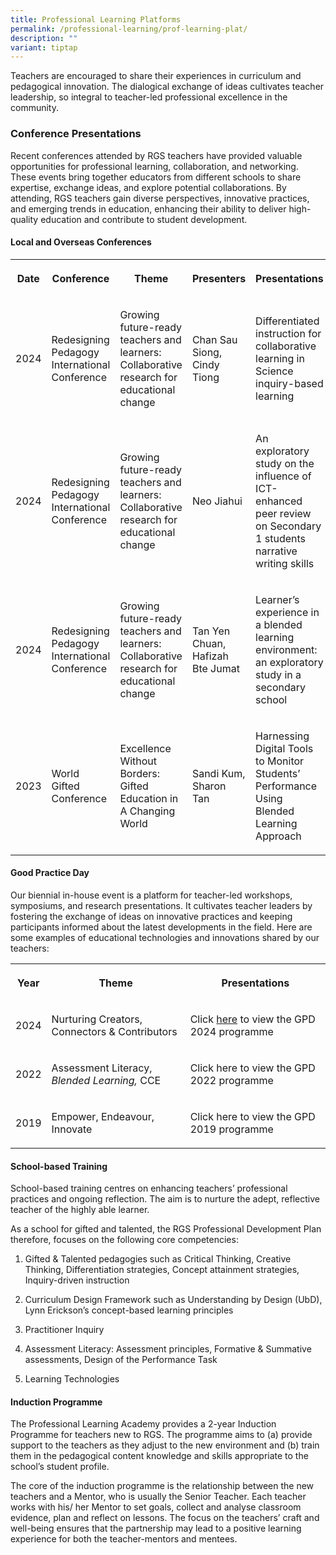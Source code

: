 ```yaml
---
title: Professional Learning Platforms
permalink: /professional-learning/prof-learning-plat/
description: ""
variant: tiptap
---
```

<p>Teachers are encouraged to share their experiences in curriculum and pedagogical
innovation. The dialogical exchange of ideas cultivates teacher leadership,
so integral to teacher-led professional excellence in the community.</p>
<h3>Conference Presentations</h3>
<p>Recent conferences attended by RGS teachers have provided valuable opportunities
for professional learning, collaboration, and networking. These events
bring together educators from different schools to share expertise, exchange
ideas, and explore potential collaborations. By attending, RGS teachers
gain diverse perspectives, innovative practices, and emerging trends in
education, enhancing their ability to deliver high-quality education and
contribute to student development.</p>
<h4>Local and Overseas Conferences</h4>
<table style="minWidth: 125px">
<colgroup>
<col>
<col>
<col>
<col>
<col>
</colgroup>
<tbody>
<tr>
<th rowspan="1" colspan="1">
<p><strong>Date</strong>
</p>
</th>
<th rowspan="1" colspan="1">
<p><strong>Conference</strong>
</p>
</th>
<th rowspan="1" colspan="1">
<p><strong>Theme</strong>
</p>
</th>
<th rowspan="1" colspan="1">
<p><strong>Presenters</strong>
</p>
</th>
<th rowspan="1" colspan="1">
<p><strong>Presentations</strong>
</p>
</th>
</tr>
<tr>
<td rowspan="1" colspan="1">
<p>2024</p>
</td>
<td rowspan="1" colspan="1">
<p>Redesigning Pedagogy International Conference</p>
</td>
<td rowspan="1" colspan="1">
<p>Growing future-ready teachers and learners: Collaborative research for
educational change</p>
</td>
<td rowspan="1" colspan="1">
<p>Chan Sau Siong, Cindy Tiong</p>
</td>
<td rowspan="1" colspan="1">
<p>Differentiated instruction for collaborative learning in Science inquiry-based
learning</p>
</td>
</tr>
<tr>
<td rowspan="1" colspan="1">
<p>2024</p>
</td>
<td rowspan="1" colspan="1">
<p>Redesigning Pedagogy International Conference</p>
</td>
<td rowspan="1" colspan="1">
<p>Growing future-ready teachers and learners: Collaborative research for
educational change</p>
</td>
<td rowspan="1" colspan="1">
<p>Neo Jiahui</p>
</td>
<td rowspan="1" colspan="1">
<p>An exploratory study on the influence of ICT-enhanced peer review on Secondary
1 students narrative writing skills</p>
</td>
</tr>
<tr>
<td rowspan="1" colspan="1">
<p>2024</p>
</td>
<td rowspan="1" colspan="1">
<p>Redesigning Pedagogy International Conference</p>
</td>
<td rowspan="1" colspan="1">
<p>Growing future-ready teachers and learners: Collaborative research for
educational change</p>
</td>
<td rowspan="1" colspan="1">
<p>Tan Yen Chuan, Hafizah Bte Jumat</p>
</td>
<td rowspan="1" colspan="1">
<p>Learner’s experience in a blended learning environment: an exploratory
study in a secondary school</p>
</td>
</tr>
<tr>
<td rowspan="1" colspan="1">
<p>2023</p>
</td>
<td rowspan="1" colspan="1">
<p>World Gifted Conference</p>
</td>
<td rowspan="1" colspan="1">
<p>Excellence Without Borders: Gifted Education in A Changing World</p>
</td>
<td rowspan="1" colspan="1">
<p>Sandi Kum, Sharon Tan</p>
</td>
<td rowspan="1" colspan="1">
<p>Harnessing Digital Tools to Monitor Students’ Performance Using Blended
Learning Approach</p>
</td>
</tr>
</tbody>
</table>
<h4>Good Practice Day</h4>
<p>Our biennial in-house event is a platform for teacher-led workshops, symposiums,
and research presentations. It cultivates teacher leaders by fostering
the exchange of ideas on innovative practices and keeping participants
informed about the latest developments in the field. Here are some examples
of educational technologies and innovations shared by our teachers:</p>
<table style="minWidth: 75px">
<colgroup>
<col>
<col>
<col>
</colgroup>
<tbody>
<tr>
<th rowspan="1" colspan="1">
<p>Year</p>
</th>
<th rowspan="1" colspan="1">
<p>Theme</p>
</th>
<th rowspan="1" colspan="1">
<p>Presentations</p>
</th>
</tr>
<tr>
<td rowspan="1" colspan="1">
<p>2024</p>
</td>
<td rowspan="1" colspan="1">
<p>Nurturing Creators, Connectors &amp; Contributors</p>
</td>
<td rowspan="1" colspan="1">
<p>Click <a href="https://sites.google.com/rafflesgirlssch.edu.sg/gpd2024/programme" rel="noopener noreferrer nofollow" target="_blank">here</a> to
view the GPD 2024 programme</p>
</td>
</tr>
<tr>
<td rowspan="1" colspan="1">
<p>2022</p>
</td>
<td rowspan="1" colspan="1">
<p>Assessment Literacy, <em>Blended Learning, </em>CCE</p>
</td>
<td rowspan="1" colspan="1">
<p>Click <a rel="noopener noreferrer nofollow" target="_blank">here</a> to
view the GPD 2022 programme</p>
</td>
</tr>
<tr>
<td rowspan="1" colspan="1">
<p>2019</p>
</td>
<td rowspan="1" colspan="1">
<p>Empower, Endeavour, Innovate</p>
</td>
<td rowspan="1" colspan="1">
<p>Click <a rel="noopener noreferrer nofollow" target="_blank">here</a> to
view the GPD 2019 programme</p>
</td>
</tr>
</tbody>
</table>
<h4>School-based Training</h4>
<p>School-based training centres on enhancing teachers’ professional practices
and ongoing reflection. The aim is to nurture the adept, reflective teacher
of the highly able learner.</p>
<p>As a school for gifted and talented, the RGS Professional Development
Plan therefore, focuses on the following core competencies:</p>
<ol data-tight="true" class="tight">
<li>
<p>Gifted &amp; Talented pedagogies such as&nbsp;Critical Thinking, Creative
Thinking, Differentiation strategies, Concept attainment strategies, Inquiry-driven
instruction</p>
</li>
<li>
<p>Curriculum Design Framework such as Understanding by Design (UbD), Lynn
Erickson’s concept-based learning principles</p>
</li>
<li>
<p>Practitioner Inquiry</p>
</li>
<li>
<p>Assessment Literacy: Assessment principles, Formative &amp; Summative
assessments, Design of the Performance Task</p>
</li>
<li>
<p>Learning Technologies</p>
</li>
</ol>
<h4>Induction Programme</h4>
<p>The Professional Learning Academy provides a 2-year Induction Programme
for teachers new to RGS. The programme aims to (a) provide support to the
teachers as they adjust to the new environment and (b) train them in the
pedagogical content knowledge and skills appropriate to the school’s student
profile.</p>
<p>The core of the induction programme is the relationship between the new
teachers and a Mentor, who is usually the Senior Teacher. Each teacher
works with his/ her Mentor to set goals, collect and analyse classroom
evidence, plan and reflect on lessons. The focus on the teachers’ craft
and well-being ensures that the partnership may lead to a positive learning
experience for both the teacher-mentors and mentees.</p>